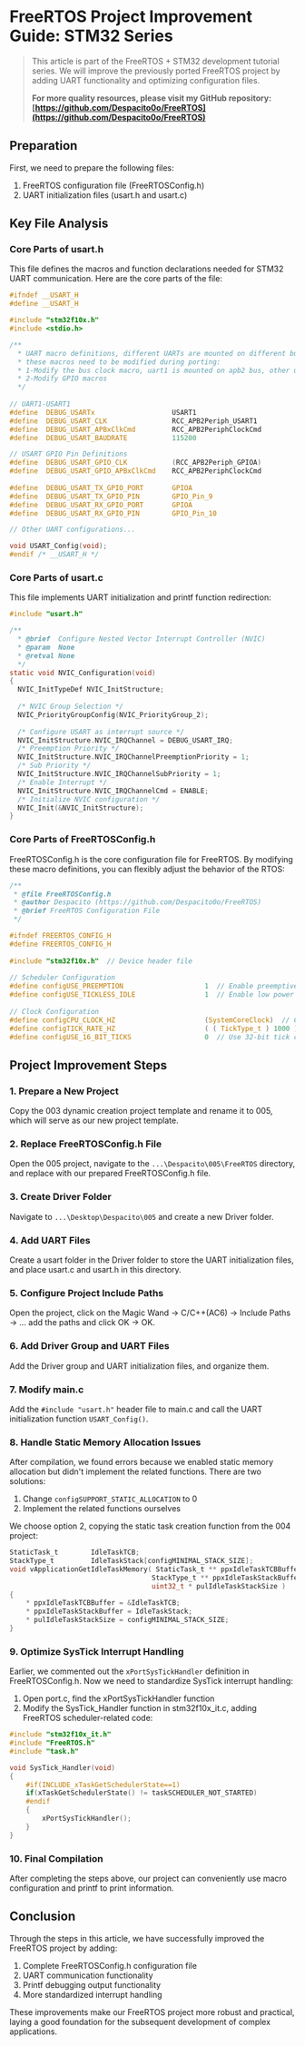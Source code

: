 # FreeRTOS Project Improvement Guide: STM32 Series

> This article is part of the FreeRTOS + STM32 development tutorial series. We will improve the previously ported FreeRTOS project by adding UART functionality and optimizing configuration files.
> 
> **For more quality resources, please visit my GitHub repository: [https://github.com/Despacito0o/FreeRTOS](https://github.com/Despacito0o/FreeRTOS)**

## Preparation

First, we need to prepare the following files:
1. FreeRTOS configuration file (FreeRTOSConfig.h)
2. UART initialization files (usart.h and usart.c)

## Key File Analysis

### Core Parts of usart.h

This file defines the macros and function declarations needed for STM32 UART communication. Here are the core parts of the file:

```c
#ifndef __USART_H
#define	__USART_H

#include "stm32f10x.h"
#include <stdio.h>

/** 
  * UART macro definitions, different UARTs are mounted on different buses and IOs, 
  * these macros need to be modified during porting:
  * 1-Modify the bus clock macro, uart1 is mounted on apb2 bus, other uarts on apb1 bus
  * 2-Modify GPIO macros
  */
	
// UART1-USART1
#define  DEBUG_USARTx                   USART1
#define  DEBUG_USART_CLK                RCC_APB2Periph_USART1
#define  DEBUG_USART_APBxClkCmd         RCC_APB2PeriphClockCmd
#define  DEBUG_USART_BAUDRATE           115200

// USART GPIO Pin Definitions
#define  DEBUG_USART_GPIO_CLK           (RCC_APB2Periph_GPIOA)
#define  DEBUG_USART_GPIO_APBxClkCmd    RCC_APB2PeriphClockCmd
    
#define  DEBUG_USART_TX_GPIO_PORT       GPIOA   
#define  DEBUG_USART_TX_GPIO_PIN        GPIO_Pin_9
#define  DEBUG_USART_RX_GPIO_PORT       GPIOA
#define  DEBUG_USART_RX_GPIO_PIN        GPIO_Pin_10

// Other UART configurations...

void USART_Config(void);
#endif /* __USART_H */
```

### Core Parts of usart.c

This file implements UART initialization and printf function redirection:

```c
#include "usart.h"

/**
  * @brief  Configure Nested Vector Interrupt Controller (NVIC)
  * @param  None
  * @retval None
  */
static void NVIC_Configuration(void)
{
  NVIC_InitTypeDef NVIC_InitStructure;
  
  /* NVIC Group Selection */
  NVIC_PriorityGroupConfig(NVIC_PriorityGroup_2);
  
  /* Configure USART as interrupt source */
  NVIC_InitStructure.NVIC_IRQChannel = DEBUG_USART_IRQ;
  /* Preemption Priority */
  NVIC_InitStructure.NVIC_IRQChannelPreemptionPriority = 1;
  /* Sub Priority */
  NVIC_InitStructure.NVIC_IRQChannelSubPriority = 1;
  /* Enable Interrupt */
  NVIC_InitStructure.NVIC_IRQChannelCmd = ENABLE;
  /* Initialize NVIC configuration */
  NVIC_Init(&NVIC_InitStructure);
}
```

### Core Parts of FreeRTOSConfig.h

FreeRTOSConfig.h is the core configuration file for FreeRTOS. By modifying these macro definitions, you can flexibly adjust the behavior of the RTOS:

```c
/**
 * @file FreeRTOSConfig.h
 * @author Despacito (https://github.com/Despacito0o/FreeRTOS)
 * @brief FreeRTOS Configuration File
 */

#ifndef FREERTOS_CONFIG_H
#define FREERTOS_CONFIG_H
 
#include "stm32f10x.h"  // Device header file
 
// Scheduler Configuration
#define configUSE_PREEMPTION                    1  // Enable preemptive scheduler
#define configUSE_TICKLESS_IDLE                 1  // Enable low power tickless mode
 
// Clock Configuration
#define configCPU_CLOCK_HZ                      (SystemCoreClock)  // CPU clock frequency
#define configTICK_RATE_HZ                      ( ( TickType_t ) 1000 )  // System tick frequency
#define configUSE_16_BIT_TICKS                  0  // Use 32-bit tick counter
```

## Project Improvement Steps

### 1. Prepare a New Project

Copy the 003 dynamic creation project template and rename it to 005, which will serve as our new project template.

### 2. Replace FreeRTOSConfig.h File

Open the 005 project, navigate to the `...\Despacito\005\FreeRTOS` directory, and replace with our prepared FreeRTOSConfig.h file.

### 3. Create Driver Folder

Navigate to `...\Desktop\Despacito\005` and create a new Driver folder.

### 4. Add UART Files

Create a usart folder in the Driver folder to store the UART initialization files, and place usart.c and usart.h in this directory.

### 5. Configure Project Include Paths

Open the project, click on the Magic Wand -> C/C++(AC6) -> Include Paths -> ... add the paths and click OK -> OK.

### 6. Add Driver Group and UART Files

Add the Driver group and UART initialization files, and organize them.

### 7. Modify main.c

Add the `#include "usart.h"` header file to main.c and call the UART initialization function `USART_Config()`.

### 8. Handle Static Memory Allocation Issues

After compilation, we found errors because we enabled static memory allocation but didn't implement the related functions. There are two solutions:
1. Change `configSUPPORT_STATIC_ALLOCATION` to 0
2. Implement the related functions ourselves

We choose option 2, copying the static task creation function from the 004 project:

```c
StaticTask_t        IdleTaskTCB;
StackType_t         IdleTaskStack[configMINIMAL_STACK_SIZE];
void vApplicationGetIdleTaskMemory( StaticTask_t ** ppxIdleTaskTCBBuffer,
                                   StackType_t ** ppxIdleTaskStackBuffer,
                                   uint32_t * pulIdleTaskStackSize )
{
    * ppxIdleTaskTCBBuffer = &IdleTaskTCB;
    * ppxIdleTaskStackBuffer = IdleTaskStack;
    * pulIdleTaskStackSize = configMINIMAL_STACK_SIZE;
}
```

### 9. Optimize SysTick Interrupt Handling

Earlier, we commented out the `xPortSysTickHandler` definition in FreeRTOSConfig.h. Now we need to standardize SysTick interrupt handling:

1. Open port.c, find the xPortSysTickHandler function
2. Modify the SysTick_Handler function in stm32f10x_it.c, adding FreeRTOS scheduler-related code:

```c
#include "stm32f10x_it.h"
#include "FreeRTOS.h"
#include "task.h"

void SysTick_Handler(void)
{
    #if(INCLUDE_xTaskGetSchedulerState==1)
    if(xTaskGetSchedulerState() != taskSCHEDULER_NOT_STARTED)
    #endif
    {
        xPortSysTickHandler();
    }
}
```

### 10. Final Compilation

After completing the steps above, our project can conveniently use macro configuration and printf to print information.

## Conclusion

Through the steps in this article, we have successfully improved the FreeRTOS project by adding:

1. Complete FreeRTOSConfig.h configuration file
2. UART communication functionality
3. Printf debugging output functionality
4. More standardized interrupt handling

These improvements make our FreeRTOS project more robust and practical, laying a good foundation for the subsequent development of complex applications. 